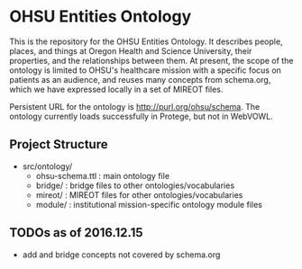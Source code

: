 # OHSU Entities Ontology

This is the repository for the OHSU Entities Ontology.  It describes people, places, and things at Oregon Health and Science University, their properties, and the relationships between them.  At present, the scope of the ontology is limited to OHSU's healthcare mission with a specific focus on patients as an audience, and reuses many concepts from schema.org, which we have expressed locally in a set of MIREOT files.

Persistent URL for the ontology is http://purl.org/ohsu/schema.  The ontology currently loads successfully in Protege, but not in WebVOWL.


## Project Structure

* src/ontology/
  * ohsu-schema.ttl : main ontology file
  * bridge/ : bridge files to other ontologies/vocabularies
  * mireot/ : MIREOT files for other ontologies/vocabularies
  * module/ : institutional mission-specific ontology module files

## TODOs as of 2016.12.15

* add and bridge concepts not covered by schema.org
